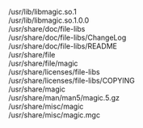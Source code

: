 /usr/lib/libmagic.so.1  
/usr/lib/libmagic.so.1.0.0  
/usr/share/doc/file-libs  
/usr/share/doc/file-libs/ChangeLog  
/usr/share/doc/file-libs/README  
/usr/share/file  
/usr/share/file/magic  
/usr/share/licenses/file-libs  
/usr/share/licenses/file-libs/COPYING  
/usr/share/magic  
/usr/share/man/man5/magic.5.gz  
/usr/share/misc/magic  
/usr/share/misc/magic.mgc  
